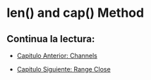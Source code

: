 # len() and cap() Method

## Continua la lectura:

- [Capitulo Anterior: Channels](./../45_Channels)                                                                 

- [Capitulo Siguiente: Range Close ](./../47_Range-Close)
